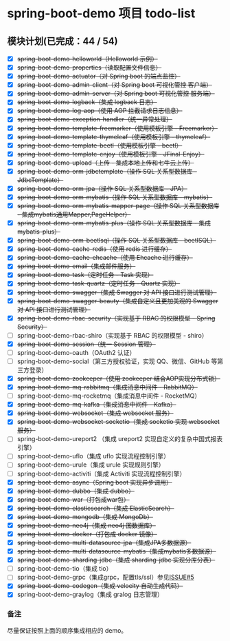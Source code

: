 # spring-boot-demo 项目 todo-list
## 模块计划(已完成：44 / 54)

- [x] ~~spring-boot-demo-helloworld（Helloworld 示例）~~
- [x] ~~spring-boot-demo-properties（读取配置文件信息）~~
- [x] ~~spring-boot-demo-actuator（对 Spring boot 的端点监控）~~
- [x] ~~spring-boot-demo-admin-client（对 Spring boot 可视化管控 客户端）~~
- [x] ~~spring-boot-demo-admin-server（对 Spring boot 可视化管控 服务端）~~
- [x] ~~spring-boot-demo-logback（集成 logback 日志）~~
- [x] ~~spring-boot-demo-log-aop（使用 AOP 拦截请求日志信息）~~
- [x] ~~spring-boot-demo-exception-handler（统一异常处理）~~
- [x] ~~spring-boot-demo-template-freemarker（使用模板引擎 - Freemarker）~~
- [x] ~~spring-boot-demo-template-thymeleaf（使用模板引擎 - thymeleaf）~~
- [x] ~~spring-boot-demo-template-beetl（使用模板引擎 - beetl）~~
- [x] ~~spring-boot-demo-template-enjoy（使用模板引擎 - JFinal-Enjoy）~~
- [x] ~~spring-boot-demo-upload（上传 - 集成本地上传和七牛云上传）~~
- [x] ~~spring-boot-demo-orm-jdbctemplate（操作 SQL 关系型数据库 - JdbcTemplate）~~
- [x] ~~spring-boot-demo-orm-jpa（操作 SQL 关系型数据库 - JPA）~~
- [x] ~~spring-boot-demo-orm-mybatis（操作 SQL 关系型数据库 - mybatis）~~
- [x] ~~spring-boot-demo-orm-mybatis-mapper-page（操作 SQL 关系型数据库 - 集成mybatis通用Mapper,PageHelper）~~
- [x] ~~spring-boot-demo-orm-mybatis-plus（操作 SQL 关系型数据库 - 集成mybatis-plus）~~
- [x] ~~spring-boot-demo-orm-beetlsql（操作 SQL 关系型数据库 - beetlSQL）~~
- [x] ~~spring-boot-demo-cache-redis（使用 redis 进行缓存）~~
- [x] ~~spring-boot-demo-cache-ehcache（使用 Ehcache 进行缓存）~~
- [x] ~~spring-boot-demo-email（集成邮件服务）~~
- [x] ~~spring-boot-demo-task（定时任务 - Task 实现）~~
- [x] ~~spring-boot-demo-task-quartz（定时任务 - Quartz 实现）~~
- [x] ~~spring-boot-demo-swagger（集成 Swagger 对 API 接口进行测试管理）~~
- [x] ~~spring-boot-demo-swagger-beauty（集成自定义且更加美观的 Swagger 对 API 接口进行测试管理）~~
- [x] ~~spring-boot-demo-rbac-security（实现基于 RBAC 的权限模型 - Spring Security）~~
- [ ] spring-boot-demo-rbac-shiro（实现基于 RBAC 的权限模型 - shiro）
- [x] ~~spring-boot-demo-session（统一 Session 管理）~~
- [ ] spring-boot-demo-oauth（OAuth2 认证）
- [ ] spring-boot-demo-social（第三方授权验证，实现 QQ、微信、GitHub 等第三方登录）
- [x] ~~spring-boot-demo-zookeeper（使用 zookeeper 结合AOP实现分布式锁）~~
- [x] ~~spring-boot-demo-mq-rabbitmq（集成消息中间件 - RabbitMQ）~~
- [ ] spring-boot-demo-mq-rocketmq（集成消息中间件 - RocketMQ）
- [x] ~~spring-boot-demo-mq-kafka（集成消息中间件 - Kafka）~~
- [x] ~~spring-boot-demo-websocket（集成 websocket 服务）~~
- [x] ~~spring-boot-demo-websocket-socketio（集成 socketio 实现 websocket 服务）~~
- [ ] spring-boot-demo-ureport2 （集成 ureport2 实现自定义的复杂中国式报表引擎）
- [ ] spring-boot-demo-uflo（集成  uflo 实现流程控制引擎）
- [ ] spring-boot-demo-urule（集成  urule 实现规则引擎）
- [ ] spring-boot-demo-activiti（集成 Activiti 实现流程控制引擎）
- [x] ~~spring-boot-demo-async（Spring boot 实现异步调用）~~
- [x] ~~spring-boot-demo-dubbo（集成 dubbo）~~
- [x] ~~spring-boot-demo-war（打包成war包）~~
- [x] ~~spring-boot-demo-elasticsearch（集成 ElasticSearch）~~
- [x] ~~spring-boot-demo-mongodb（集成 MongoDb）~~
- [x] ~~spring-boot-demo-neo4j（集成 neo4j 图数据库）~~
- [x] ~~spring-boot-demo-docker（打包成 docker 镜像）~~
- [x] ~~spring-boot-demo-multi-datasource-jpa（集成JPA多数据源）~~
- [x] ~~spring-boot-demo-multi-datasource-mybatis（集成mybatis多数据源）~~
- [x] ~~spring-boot-demo-sharding-jdbc（集成 sharding-jdbc 实现分库分表）~~
- [ ] spring-boot-demo-tio（集成 tio）
- [ ] spring-boot-demo-grpc（集成grpc，配置tls/ssl）参见[ISSUE#5](https://github.com/xkcoding/spring-boot-demo/issues/5)
- [x] ~~spring-boot-demo-codegen（集成 velocity 自动生成代码）~~
- [x] spring-boot-demo-graylog（集成 gralog 日志管理）

### 备注

尽量保证按照上面的顺序集成相应的 demo。